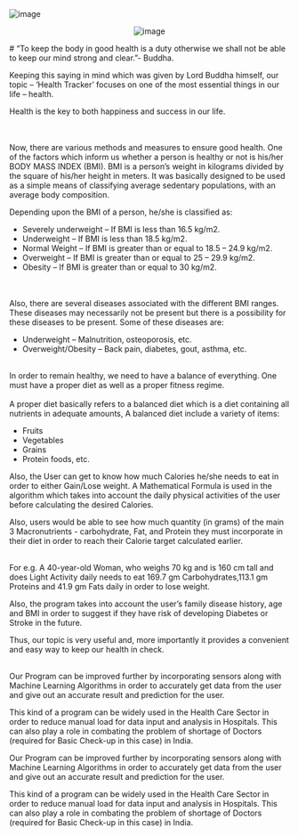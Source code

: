 <img alt="image" src="https://user-images.githubusercontent.com/90834830/152684487-c3b78da0-bcaf-4b53-a055-504c5cbfe75e.png">

<p align="center">
  <img alt="image" src="https://user-images.githubusercontent.com/90834830/152684525-cc559786-eb96-439a-a78d-72b4c362c3af.png">
</p>

<p>
# “To keep the body in good health is a duty otherwise we shall not be able to keep our mind strong and clear.”- Buddha.

Keeping this saying in mind which was given by Lord Buddha himself, our topic – ‘Health Tracker’ focuses on one of the most essential things in our life – health. 

Health is the key to both happiness and success in our life.

<br>
<br>
Now, there are various methods and measures to ensure good health. One of the factors which inform us whether a person is healthy or not is his/her BODY MASS INDEX (BMI). 
BMI is a person’s weight in kilograms divided by the square of his/her height in meters. It was basically designed to be used as a simple means of classifying average sedentary populations, with an average body composition.

Depending upon the BMI of a person, he/she is classified as:
<ul>
  <li>Severely underweight – If BMI is less than 16.5 kg/m2.</li>
  <li>Underweight – If BMI is less than 18.5 kg/m2.</li>
  <li>Normal Weight – If BMI is greater than or equal to 18.5 – 24.9 kg/m2.</li>
  <li>Overweight – If BMI is greater than or equal to 25 – 29.9 kg/m2.</li>
  <li>Obesity – If BMI is greater than or equal to 30 kg/m2.</li>
</ul>
<br>
<br>
Also, there are several diseases associated with the different BMI ranges. These diseases may necessarily not be present but there is a possibility for these diseases to be present.
Some of these diseases are:
<ul>
  <li>Underweight – Malnutrition, osteoporosis, etc.</li>
  <li>Overweight/Obesity – Back pain, diabetes, gout, asthma, etc.</li>
</ul>
<br>
In order to remain healthy, we need to have a balance of everything. One must have a proper diet as well as a proper fitness regime.
<br>
<br>
A proper diet basically refers to a balanced diet which is a diet containing all nutrients in adequate amounts, A balanced diet include a variety of items:
<ul>
  <li>Fruits</li>
  <li>Vegetables</li>
  <li>Grains</li>
  <li>Protein foods, etc.</li>
</ul>


Also, the User can get to know how much Calories he/she needs to eat in order to either Gain/Lose weight. A Mathematical Formula is used in the algorithm which takes into account the daily physical activities of the user before calculating the desired Calories.

Also, users would be able to see how much quantity (in grams) of the main 3 Macronutrients - carbohydrate, Fat, and Protein they must incorporate in their diet in order to reach their Calorie target calculated earlier.

<br>
For e.g. A 40-year-old Woman, who weighs 70 kg and is 160 cm tall and does Light Activity daily needs to eat 169.7 gm Carbohydrates,113.1 gm Proteins and 41.9 gm Fats daily in order to lose weight. 

Also, the program takes into account the user’s family disease history, age and BMI in order to suggest if they have risk of developing Diabetes or Stroke in the future. 

Thus, our topic is very useful and, more importantly it provides a convenient and easy way to keep our health in check.

<br>
Our Program can be improved further by incorporating sensors along with Machine Learning Algorithms in order to accurately get data from the user and give out an accurate result and prediction for the user.

This kind of a program can be widely used in the Health Care Sector in order to reduce manual load for data input and analysis in Hospitals. This can also play a role in combating the problem of shortage of Doctors (required for Basic Check-up in this case) in India.

Our Program can be improved further by incorporating sensors along with Machine Learning Algorithms in order to accurately get data from the user and give out an accurate result and prediction for the user.

This kind of a program can be widely used in the Health Care Sector in order to reduce manual load for data input and analysis in Hospitals. This can also play a role in combating the problem of shortage of Doctors (required for Basic Check-up in this case) in India.


</p>





